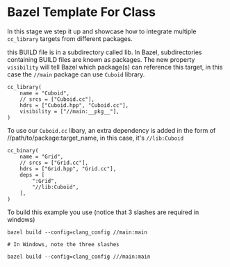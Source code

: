# Bazel Template For Class

In this stage we step it up and showcase how to integrate multiple ```cc_library``` targets from different packages.

this BUILD file is in a subdirectory called lib. In Bazel, subdirectories containing BUILD files are known as packages. The new property ```visibility``` will tell Bazel which package(s) can reference this target, in this case the ```//main``` package can use ```Cuboid``` library. 

```
cc_library(
    name = "Cuboid",
    // srcs = ["Cuboid.cc"],
    hdrs = ["Cuboid.hpp", "Cuboid.cc"],
    visibility = ["//main:__pkg__"],
)
```

To use our ```Cuboid.cc``` libary, an extra dependency is added in the form of //path/to/package:target_name, in this case, it's ```//lib:Cuboid```

```
cc_binary(
    name = "Grid",
    // srcs = ["Grid.cc"],
    hdrs = ["Grid.hpp", "Grid.cc"],
    deps = [
        ":Grid",
        "//lib:Cuboid",
    ],
)
```

To build this example you use (notice that 3 slashes are required in windows)
```
bazel build --config=clang_config //main:main

# In Windows, note the three slashes

bazel build --config=clang_config ///main:main
```
